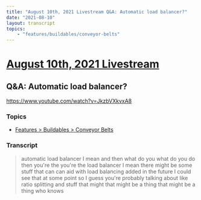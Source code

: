```yaml
---
title: "August 10th, 2021 Livestream Q&A: Automatic load balancer?"
date: "2021-08-10"
layout: transcript
topics:
    - "features/buildables/conveyor-belts"
---
```

# [August 10th, 2021 Livestream](../2021-08-10.md)
## Q&A: Automatic load balancer?
https://www.youtube.com/watch?v=JkzbVXkvxA8

### Topics
* [Features > Buildables > Conveyor Belts](../topics/features/buildables/conveyor-belts.md)

### Transcript

> automatic load balancer I mean and then what do you what do you do then you're the you're the load balancer I mean there might be some stuff that can can aid with load balancing added in the future I could see that at some point so I guess you're probably talking about like ratio splitting and stuff that might that might be a thing that might be a thing who knows

